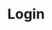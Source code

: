 ---
layout: admin
title: Login
nav: true
nav_order: 6
dropdown: false
backend:
  name: git-gateway
  branch: live # Branch to update (optional; defaults to master)
publish_mode: editorial_workflow
media_folder: "assets/uploads"
---